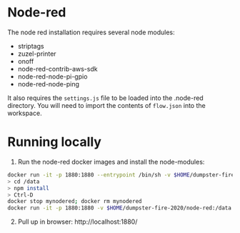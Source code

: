 # Node-red

The node red installation requires several node modules:

* striptags
* zuzel-printer
* onoff
* node-red-contrib-aws-sdk
* node-red-node-pi-gpio
* node-red-node-ping

It also requires the `settings.js` file to be loaded into the .node-red directory. You will need to import the contents of `flow.json` into the workspace.

# Running locally

1. Run the node-red docker images and install the node-modules:

```bash
docker run -it -p 1880:1880 --entrypoint /bin/sh -v $HOME/dumpster-fire-2020/node-red:/data --name mynodered nodered/node-red
> cd /data
> npm install
> Ctrl-D
docker stop mynodered; docker rm mynodered
docker run -it -p 1880:1880 -v $HOME/dumpster-fire-2020/node-red:/data --name mynodered nodered/node-red
```
2. Pull up in browser: http://localhost:1880/
